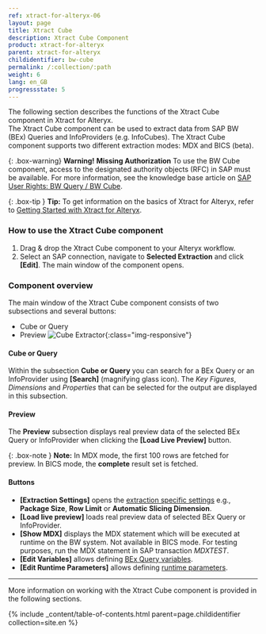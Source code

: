 ```yaml
---
ref: xtract-for-alteryx-06
layout: page
title: Xtract Cube
description: Xtract Cube Component
product: xtract-for-alteryx
parent: xtract-for-alteryx
childidentifier: bw-cube
permalink: /:collection/:path
weight: 6
lang: en_GB
progressstate: 5
---
```

The following section describes the functions of the Xtract Cube component in Xtract for Alteryx.<br>
The Xtract Cube component can be used to extract data from SAP BW (BEx) Queries and InfoProviders (e.g. InfoCubes). 
The Xtract Cube component supports two different extraction modes: MDX and BICS (beta).

{: .box-warning}
**Warning!** **Missing Authorization**
To use the BW Cube component, access to the designated authority objects (RFC) in SAP must be available.
For more information, see the knowledge base article on [SAP User Rights: BW Query / BW Cube](https://kb.theobald-software.com/sap/authority-objects-sap-user-rights#bw-query--bw-cube).

{: .box-tip }
**Tip:** To get information on the basics of Xtract for Alteryx, refer to [Getting Started with Xtract for Alteryx](./getting-started).

### How to use the Xtract Cube component
1. Drag & drop the Xtract Cube component to your Alteryx workflow.
2. Select an SAP connection, navigate to **Selected Extraction** and click **[Edit]**. The main window of the component opens.


### Component overview
The main window of the Xtract Cube component consists of two subsections and several buttons:

- Cube or Query
- Preview
![Cube Extractor](/img/content/xfa/xfa-cube-query-overview.png){:class="img-responsive"}

#### Cube or Query
Within the subsection **Cube or Query** you can search for a BEx Query or an InfoProvider using **[Search]** (magnifying glass icon).
The *Key Figures*, *Dimensions* and *Properties* that can be selected for the output are displayed in this subsection. 


#### Preview
The **Preview** subsection displays real preview data of the selected BEx Query or InfoProvider when clicking the **[Load Live Preview]** button. 

{: .box-note }
**Note:** In MDX mode, the first 100 rows are fetched for preview. In BICS mode, the **complete** result set is fetched.

#### Buttons
- **[Extraction Settings]** opens the [extraction specific settings](./bw-cube/bw-cube-extraction-settings) e.g., **Package Size**, **Row Limit** or **Automatic Slicing Dimension**. <br>
- **[Load live preview]** loads real preview data of selected BEx Query or InfoProvider.
- **[Show MDX]** displays the MDX statement which will be executed at runtime on the BW system. Not available in BICS mode. For testing purposes, run the MDX statement in SAP transaction *MDXTEST*.
- **[Edit Variables]** allows defining [BEx Query variables](./bw-cube/variables). 
- **[Edit Runtime Parameters]** allows defining [runtime parameters](./bw-cube/edit-runtime-parameters). 

---

More information on working with the Xtract Cube component is provided in the following sections.

{% include _content/table-of-contents.html parent=page.childidentifier collection=site.en %}